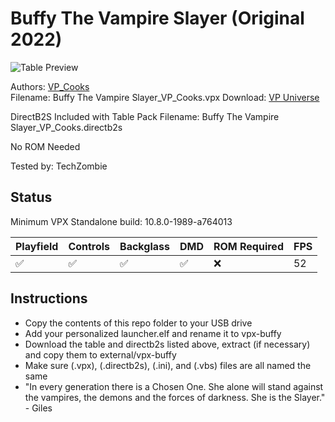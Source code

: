 # Buffy The Vampire Slayer (Original 2022)

![Table Preview](https://vpuniverse.com/screenshots/monthly_2022_10/1383883433_BUFFYSCREENSHOT1.png.2feb1004292913abfba423b75ae45f8f.png)

Authors: [VP_Cooks](https://vpuniverse.com/profile/33960-vp_cooks/)  
Filename: Buffy The Vampire Slayer_VP_Cooks.vpx
Download: [VP Universe](https://vpuniverse.com/files/file/11811-buffy-the-vampire-slayer-vp_cooks/)

DirectB2S Included with Table Pack 
Filename: Buffy The Vampire Slayer_VP_Cooks.directb2s

No ROM Needed

Tested by: TechZombie

## Status 

Minimum VPX Standalone build: 10.8.0-1989-a764013

| Playfield | Controls | Backglass | DMD | ROM Required | FPS | 
|-----------|----------|-----------|-----|--------------|-----|
| :white_check_mark: | :white_check_mark: | :white_check_mark: | :white_check_mark: | :x: | 52 |

## Instructions

- Copy the contents of this repo folder to your USB drive
- Add your personalized launcher.elf and rename it to vpx-buffy
- Download the table and directb2s listed above, extract (if necessary) and copy them to external/vpx-buffy
- Make sure (.vpx), (.directb2s), (.ini), and (.vbs) files are all named the same
- "In every generation there is a Chosen One. She alone will stand against the vampires, the demons and the forces of darkness. She is the Slayer." - Giles
